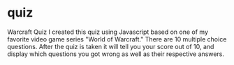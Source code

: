 # quiz
Warcraft Quiz
I created this quiz using Javascript based on one of my favorite video game series "World of Warcraft."
There are 10 multiple choice questions. 
After the quiz is taken it will tell you your score out of 10, and display which questions you got wrong as well as their respective answers.
